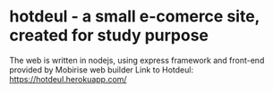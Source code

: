 # hotdeul - a small e-comerce site, created for study purpose
The web is written in nodejs, using express framework and front-end provided by Mobirise web builder
Link to Hotdeul: https://hotdeul.herokuapp.com/
